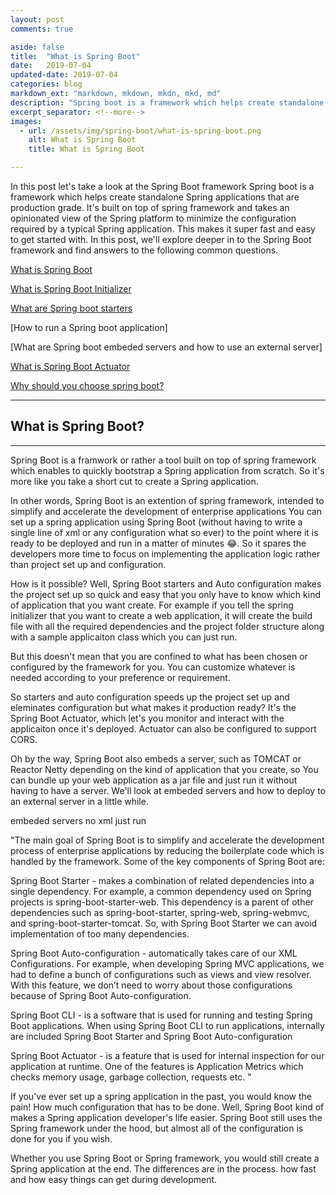 ```yaml
---
layout: post
comments: true

aside: false
title:  "What is Spring Boot"
date:   2019-07-04
updated-date: 2019-07-04
categories: blog
markdown_ext: "markdown, mkdown, mkdn, mkd, md"
description: "Spring boot is a framework which helps create standalone Spring applications that are production grade. It's built on top of spring framework and takes an opinionated view of the Spring platform to minimize the configuration required by a typical Spring application. This makes it super fast and easy to get started with. In this post, we'll explore deeper in to the Spring Boot framework and find answers to some common questions about it."
excerpt_separator: <!--more-->
images: 
  - url: /assets/img/spring-boot/what-is-spring-boot.png
    alt: What is Spring Boot
    title: What is Spring Boot

---
```


In this post let's take a look at the Spring Boot framework 
Spring boot is a framework which helps create standalone Spring applications that are production grade. It's built on top of spring framework and takes an opinionated view of the Spring platform to minimize the configuration required by a typical Spring application. This makes it super fast and easy to get started with. In this post, we'll explore deeper in to the Spring Boot framework and find answers to the following common questions.

[What is Spring Boot](#)

<!-- [how is Spring Boot different from Spring framework](#) -->


<!-- [What's the difference between Spring Boot and Spring MVC](#) -->

[What is Spring Boot Initializer](#)

[What are Spring boot starters](#)

[How to run a Spring boot application]

[What are Spring boot embeded servers and how to use an external server]

[What is Spring Boot Actuator](https://docs.spring.io/spring-boot/docs/2.2.0.M3/reference/html/production-ready-features.html)

[Why should you choose spring boot?](#)

<!--more-->
<hr>

## What is Spring Boot?

<hr>

Spring Boot is a framwork or rather a tool built on top of spring framework which enables to quickly bootstrap a Spring application from scratch. So it's more like you take a short cut to create a Spring application.

In other words, Spring Boot is an extention of spring framework, intended to simplify and accelerate the development of enterprise applications 
You can set up a spring application using Spring Boot (without having to write a single line of xml or any configuration what so ever) to the point where it is ready to be deployed and run in a matter of minutes :joy:. So it spares the developers more time to focus on implementing the application logic rather than project set up and configuration.

How is it possible? Well, Spring Boot starters and Auto configuration makes the project set up so quick and easy that you only have to know which kind of application that you want create. For example if you tell the spring initializer that you want to create a web application, it will create the build file with all the required dependencies and the project folder structure along with a sample applicaiton class which you can just run.

But this doesn't mean that you are confined to what has been chosen or configured by the framework for you. You can customize whatever is needed according to your preference or requirement.

So starters and auto configuration speeds up the project set up and eleminates configuration but what makes it production ready?
It's the Spring Boot Actuator, which let's you monitor and interact with the applicaiton once it's deployed. Actuator can also be configured to support CORS.

Oh by the way, Spring Boot also embeds a server, such as TOMCAT or Reactor Netty depending on the kind of application that you create, so You can bundle up your web application as a jar file and just run it without having to have a server. We'll look at embeded servers and how to deploy to an external server in a little while.



embeded servers
no xml
just run

"The main goal of Spring Boot is to simplify and accelerate the development process of enterprise applications by reducing the boilerplate code which is handled by the framework. Some of the key components of Spring Boot are:

Spring Boot Starter - makes a combination of related dependencies into a single dependency. For example, a common dependency used on Spring projects is spring-boot-starter-web. This dependency is a parent of other dependencies such as spring-boot-starter, spring-web, spring-webmvc, and spring-boot-starter-tomcat. So, with Spring Boot Starter we can avoid implementation of too many dependencies.

Spring Boot Auto-configuration - automatically takes care of our XML Configurations. For example, when developing Spring MVC applications, we had to define a bunch of configurations such as views and view resolver. With this feature, we don’t need to worry about those configurations because of Spring Boot Auto-configuration.

Spring Boot CLI - is a software that is used for running and testing Spring Boot applications. When using Spring Boot CLI to run applications, internally are included Spring Boot Starter and Spring Boot Auto-configuration

Spring Boot Actuator - is a feature that is used for internal inspection for our application at runtime. One of the features is Application Metrics which checks memory usage, garbage collection, requests etc.
"


If you've ever set up a spring application in the past, you would know the pain! How much configuration that has to be done. Well, Spring Boot kind of makes a Spring application developer's life easier. 
Spring Boot still uses the Spring framework under the hood, but almost all of the configuration is done for you if you wish.

Whether you use Spring Boot or Spring framework, you would still create a Spring application at the end. The differences are in the process. how fast and how easy things can get during development.